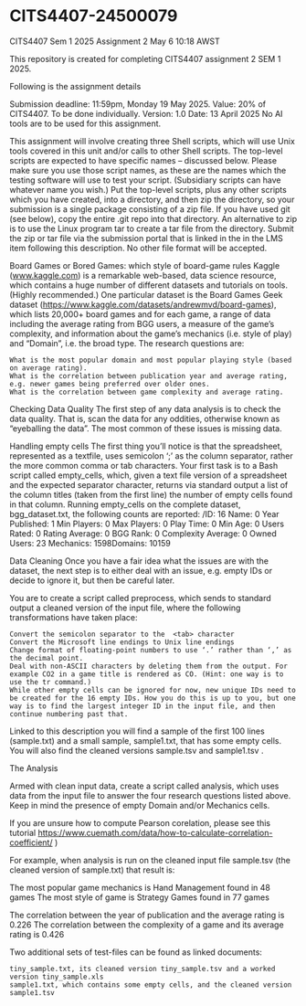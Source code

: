 # CITS4407-24500079
CITS4407 Sem 1 2025 Assignment 2
May 6 10:18 AWST

This repository is created for completing CITS4407 assignment 2 SEM 1 2025. 

Following is the assignment details

 
Submission deadline: 11:59pm, Monday 19 May 2025.
Value: 20% of CITS4407.
To be done individually.
Version: 1.0
Date:  13 April 2025
No AI tools are to be used for this assignment.
  
This assignment will involve creating three Shell scripts, which will use Unix tools covered in this unit and/or calls to other Shell scripts. The top-level scripts are expected to have specific names – discussed below. Please make sure you use those script names, as these are the names which the testing software will use to test your script. (Subsidiary scripts can have whatever name you wish.)
Put the top-level scripts, plus any other scripts which you have created, into a directory, and then zip the directory, so your submission is a single package consisting of a zip file. If you have used git (see below), copy the entire .git repo into that directory. An alternative to zip is to use the Linux program tar to create a tar file from the directory. Submit the zip or tar file via the submission portal that is linked in the in the LMS item following this description.  No other file format will be accepted.
  
Board Games or Bored Games: which style of board-game rules
Kaggle (www.kaggle.com)  is a remarkable web-based, data science resource, which contains a huge number of different datasets and tutorials on tools. (Highly recommended.) One particular dataset is the Board Games Geek dataset (https://www.kaggle.com/datasets/andrewmvd/board-games), which lists 20,000+ board games and for each game, a range of data including the average rating from BGG users, a measure of the game’s complexity, and information about the game’s mechanics (i.e. style of play) and “Domain”, i.e. the broad type. The research questions are:

    What is the most popular domain and most popular playing style (based on average rating).
    What is the correlation between publication year and average rating, e.g. newer games being preferred over older ones.
    What is the correlation between game complexity and average rating.

 
 
Checking Data Quality
The first step of any data analysis is to check the data quality. That is, scan the data for any oddities, otherwise known as “eyeballing the data”.  The most common of these issues is missing data.
 
Handling empty cells
The first thing you’ll notice is that the spreadsheet, represented as a textfile, uses semicolon ‘;’ as the column separator, rather the more common comma or tab characters. Your first task is to a Bash script called empty_cells, which, given a text file version of a spreadsheet and the expected separator character, returns via standard output a list of the column titles (taken from the first line) the number of empty cells found in that column.
Running empty_cells on the complete dataset, bgg_dataset.txt, the following counts are reported:
/ID: 16
Name: 0
Year Published: 1
Min Players: 0
Max Players: 0
Play Time: 0
Min Age: 0
Users Rated: 0
Rating Average: 0
BGG Rank: 0
Complexity Average: 0
Owned Users: 23
Mechanics: 1598Domains: 10159
 
Data Cleaning
Once you have a fair idea what the issues are with the dataset, the next step is to either deal with an issue, e.g. empty IDs or decide to ignore it, but then be careful later.
 
You are to create a script called preprocess, which sends to standard output a cleaned version of the input file, where the following transformations have taken place:

    Convert the semicolon separator to the  <tab> character
    Convert the Microsoft line endings to Unix line endings
    Change format of floating-point numbers to use ‘.’ rather than ‘,’ as the decimal point.
    Deal with non-ASCII characters by deleting them from the output. For example CO2 in a game title is rendered as CO. (Hint: one way is to use the tr command.)
    While other empty cells can be ignored for now, new unique IDs need to be created for the 16 empty IDs. How you do this is up to you, but one way is to find the largest integer ID in the input file, and then continue numbering past that.

 
Linked to this description you will find a sample of the first 100 lines (sample.txt) and a small sample, sample1.txt, that has some empty cells. You will also find the cleaned versions sample.tsv and sample1.tsv .
 
 
The Analysis
 
Armed with clean input data, create a script  called analysis, which uses data from the input file to answer the four research questions listed above. Keep in mind the presence of empty Domain and/or Mechanics cells.
 
If you are unsure how to compute Pearson corelation, please see this tutorial https://www.cuemath.com/data/how-to-calculate-correlation-coefficient/  )
 
For example, when analysis is run on the cleaned input file sample.tsv (the cleaned version of sample.txt) that result is:
 
The most popular game mechanics is Hand Management found in 48 games
The most style of game is Strategy Games found in 77 games
 
The correlation between the year of publication and the average rating is 0.226
The correlation between the complexity of a game and its average rating is 0.426
 
 
Two additional sets of test-files can be found as linked documents:

    tiny_sample.txt, its cleaned version tiny_sample.tsv and a worked version tiny_sample.xls
    sample1.txt, which contains some empty cells, and the cleaned version  sample1.tsv
